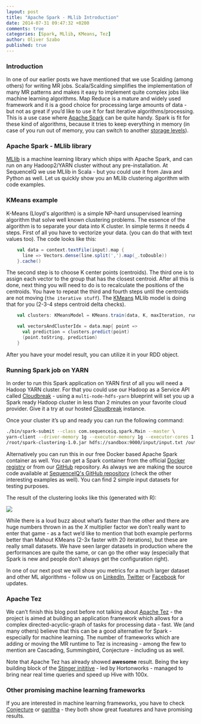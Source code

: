 ```yaml
---
layout: post
title: "Apache Spark - MLlib Introduction"
date: 2014-07-31 09:47:32 +0200
comments: true
categories: [Spark, MLlib, KMeans, Tez]
author: Oliver Szabo
published: true
---
```


### Introduction

In one of our earlier posts we have mentioned that we use Scalding (among others) for writing MR jobs. Scala/Scalding simplifies the implementation of many MR patterns and makes it easy to implement quite complex jobs like machine learning algorithms. Map Reduce is a mature and widely used framework and it is a good choice for processing large amounts of data - but not as great if you’d like to use it for fast iterative algorithms/processing. This is a use case where [Apache Spark](https://spark.apache.org/) can be quite handy. Spark is fit for these kind of algorithms, because it tries to keep everything in memory (in case of you run out of memory, you can switch to another [storage levels](http://spark.apache.org/docs/latest/programming-guide.html#rdd-persistence)).

### Apache Spark - MLlib library

[MLlib](https://spark.apache.org/docs/latest/mllib-guide.html) is a machine learning library which ships with Apache Spark, and can run on any Hadoop2/YARN cluster without any pre-installation. At SequenceIQ we use MLlib in Scala - but you could use it from Java and Python as well. Let us quickly show you an MLlib clustering algorithm with code examples.

### KMeans example
K-Means (Lloyd's algorithm) is a simple NP-hard unsupervised learning algorithm that solve well known clustering problems. The essence of the algorithm is to separate your data into K cluster. In simple terms it needs 4 steps. First of all you have to vectorize your data. (you can do that with text values too). The code looks like this:

```scala
    val data = context.textFile(input).map {
      line => Vectors.dense(line.split(',').map(_.toDouble))
    }.cache()
```
<!-- more -->

The second step is to choose K center points (centroids). The third one is to assign each vector to the group that has the closest centroid. After all this is done, next thing you will need to do is to recalculate the positions of the centroids. You have to repeat the third and fourth steps until the centroids are not moving (`the iterative stuff`). The [KMeans](https://github.com/apache/spark/blob/master/mllib/src/main/scala/org/apache/spark/mllib/clustering/KMeans.scala) MLlib model is doing that for you (2-3-4 steps centroid delta checks).

```scala
    val clusters: KMeansModel = KMeans.train(data, K, maxIteration, runs)

    val vectorsAndClusterIdx = data.map{ point =>
      val prediction = clusters.predict(point)
      (point.toString, prediction)
    }

```
After you have your model result, you can utilize it in your RDD object. 

### Running Spark job on YARN
In order to run this Spark application on YARN first of all you will need a Hadoop YARN cluster. For that you could use our Hadoop as a Service API called [Cloudbreak](http://sequenceiq.com/cloudbreak) - using a `multi-node-hdfs-yarn` blueprint will set you up a Spark ready Hadoop cluster in less than 2 minutes on your favorite cloud provider. Give it a try at our hosted [Cloudbreak](https://cloudbreak.sequenceiq.com) instance.

Once your cluster it’s up and ready you can run the following command:
 
```bash
./bin/spark-submit --class com.sequenceiq.spark.Main --master \
yarn-client --driver-memory 1g --executor-memory 1g --executor-cores 1 \
/root/spark-clustering-1.0.jar hdfs://sandbox:9000/input/input.txt /output 10 10 1
```
Alternatively you can run this in our free Docker based Apache Spark container as well. You can get a Spark container from the official [Docker registry](https://registry.hub.docker.com/u/sequenceiq/spark/) or from our [GitHub](https://github.com/sequenceiq/docker-spark) repository.
As always we are making the source code available at [SequenceIQ's GitHub repository](https://github.com/sequenceiq/sequenceiq-samples/tree/master/spark-clustering) (check the other interesting examples as well).  You can find 2 simple input datasets for testing purposes. 

The result of the clustering looks like this (generated with R):

![](https://raw.githubusercontent.com/sequenceiq/sequenceiq-samples/master/spark-clustering/data/spark-clustering_1.jpeg)

While there is a loud buzz about what’s faster than the other and there are huge numbers thrown in as the *X* multiplier factor we don’t really want to enter that game - as a fact we’d like to mention that both example performs better than Mahout KMeans (2-3x faster with 20 iterations), but these are really small datasets. We have seen larger datasets in production where the performances are quite the same, or can go the other way (especially that Spark is new and people don’t always get the configuration right). 


In one of our next post we will show you metrics for a much larger dataset and other ML algorithms - follow us on [LinkedIn](https://www.linkedin.com/company/sequenceiq/), [Twitter](https://twitter.com/sequenceiq) or [Facebook](https://www.facebook) for updates.

### Apache Tez
We can’t finish this blog post before not talking about [Apache Tez](http://tez.apache.org/) - the project is aimed at building an application framework which allows for a complex directed-acyclic-graph of tasks for processing data - fast. We (and many others) believe that this can be a good alternative for Spark - especially for machine learning. The number of frameworks which are adding or moving the MR runtime to Tez is increasing - among the few to mention are Cascading, Summingbird, Conjecture - including us as well.

Note that Apache Tez has already showed **awesome** result. Being the key building block of the [Stinger inititive](http://hortonworks.com/labs/stinger/) - led by Hortonworks - managed to bring near real time queries and speed up Hive with 100x.

### Other promising machine learning frameworks

If you are interested in machine learning frameworks, you have to check  [Conjecture](https://github.com/etsy/Conjecture) or [ganitha](https://github.com/tresata/ganitha) - they both show great fueatures and have promising results.






